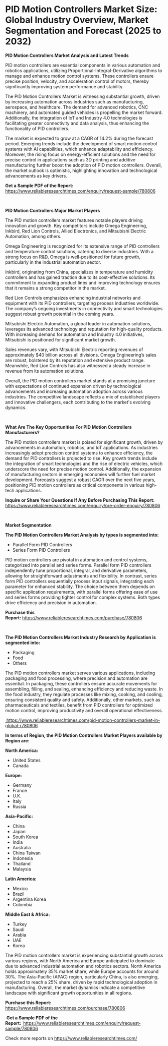<p><h1>PID Motion Controllers Market Size: Global Industry Overview, Market Segmentation and Forecast (2025 to 2032)</h1></p><p><strong>PID Motion Controllers Market Analysis and Latest Trends</strong></p>
<p><p>PID motion controllers are essential components in various automation and robotics applications, utilizing Proportional-Integral-Derivative algorithms to manage and enhance motion control systems. These controllers ensure precise position, velocity, and acceleration control of motors, thereby significantly improving system performance and stability. </p><p>The PID Motion Controllers Market is witnessing substantial growth, driven by increasing automation across industries such as manufacturing, aerospace, and healthcare. The demand for advanced robotics, CNC machinery, and automated guided vehicles is propelling the market forward. Additionally, the integration of IoT and Industry 4.0 technologies is facilitating greater connectivity and data analysis, thus enhancing the functionality of PID controllers. </p><p>The market is expected to grow at a CAGR of 14.2% during the forecast period. Emerging trends include the development of smart motion control systems with AI capabilities, which enhance adaptability and efficiency. Moreover, the rising focus on energy-efficient solutions and the need for precise control in applications such as 3D printing and additive manufacturing further boost the adoption of PID motion controllers. Overall, the market outlook is optimistic, highlighting innovation and technological advancements as key drivers.</p></p>
<p><strong>Get a Sample PDF of the Report:&nbsp;</strong> <a href="https://www.reliableresearchtimes.com/enquiry/request-sample/780806?utm_campaign=2009&utm_medium=2&utm_source=Github&utm_content=ia&utm_term=28022025&utm_id=pid-motion-controllers">https://www.reliableresearchtimes.com/enquiry/request-sample/780806</a></p>
<p>&nbsp;</p>
<p><strong>PID Motion Controllers Major Market Players</strong></p>
<p><p>The PID motion controllers market features notable players driving innovation and growth. Key competitors include Omega Engineering, Inkbird, Red Lion Controls, Allied Electronics, and Mitsubishi Electric Automation, among others. </p><p>Omega Engineering is recognized for its extensive range of PID controllers and temperature control solutions, catering to diverse industries. With a strong focus on R&D, Omega is well-positioned for future growth, particularly in the industrial automation sector. </p><p>Inkbird, originating from China, specializes in temperature and humidity controllers and has gained traction due to its cost-effective solutions. Its commitment to expanding product lines and improving technology ensures that it remains a strong competitor in the market.</p><p>Red Lion Controls emphasizes enhancing industrial networks and equipment with its PID controllers, targeting process industries worldwide. The company’s ongoing investments in connectivity and smart technologies suggest robust growth potential in the coming years.</p><p>Mitsubishi Electric Automation, a global leader in automation solutions, leverages its advanced technology and reputation for high-quality products. With increasing demand for automation and Industry 4.0 initiatives, Mitsubishi is positioned for significant market growth.</p><p>Sales revenues vary, with Mitsubishi Electric reporting revenues of approximately $40 billion across all divisions. Omega Engineering’s sales are robust, bolstered by its reputation and extensive product range. Meanwhile, Red Lion Controls has also witnessed a steady increase in revenue from its automation solutions.</p><p>Overall, the PID motion controllers market stands at a promising juncture with expectations of continued expansion driven by technological advancements and increasing automation adoption across various industries. The competitive landscape reflects a mix of established players and innovative challengers, each contributing to the market's evolving dynamics.</p></p>
<p>&nbsp;</p>
<p><strong>What Are The Key Opportunities For PID Motion Controllers Manufacturers?</strong></p>
<p><p>The PID motion controllers market is poised for significant growth, driven by advancements in automation, robotics, and IoT applications. As industries increasingly adopt precision control systems to enhance efficiency, the demand for PID controllers is projected to rise. Key growth trends include the integration of smart technologies and the rise of electric vehicles, which underscore the need for precise motion control. Additionally, the expansion of manufacturing sectors in emerging economies will further fuel market development. Forecasts suggest a robust CAGR over the next five years, positioning PID motion controllers as critical components in various high-tech applications.</p></p>
<p><strong>Inquire or Share Your Questions If Any Before Purchasing This Report:</strong> <a href="https://www.reliableresearchtimes.com/enquiry/pre-order-enquiry/780806?utm_campaign=2009&utm_medium=2&utm_source=Github&utm_content=ia&utm_term=28022025&utm_id=pid-motion-controllers">https://www.reliableresearchtimes.com/enquiry/pre-order-enquiry/780806</a></p>
<p>&nbsp;</p>
<p><strong>Market Segmentation</strong></p>
<p><strong>The PID Motion Controllers Market Analysis by types is segmented into:</strong></p>
<p><ul><li>Parallel Form PID Controllers</li><li>Series Form PID Controllers</li></ul></p>
<p><p>PID motion controllers are pivotal in automation and control systems, categorized into parallel and series forms. Parallel form PID controllers independently tune proportional, integral, and derivative parameters, allowing for straightforward adjustments and flexibility. In contrast, series form PID controllers sequentially process input signals, integrating each parameter for enhanced stability. The choice between them depends on specific application requirements, with parallel forms offering ease of use and series forms providing tighter control for complex systems. Both types drive efficiency and precision in automation.</p></p>
<p><strong>Purchase this Report:&nbsp;</strong><a href="https://www.reliableresearchtimes.com/purchase/780806?utm_campaign=2009&utm_medium=2&utm_source=Github&utm_content=ia&utm_term=28022025&utm_id=pid-motion-controllers">https://www.reliableresearchtimes.com/purchase/780806</a></p>
<p>&nbsp;</p>
<p><strong>The PID Motion Controllers Market Industry Research by Application is segmented into:</strong></p>
<p><ul><li>Packaging</li><li>Food</li><li>Others</li></ul></p>
<p><p>The PID motion controllers market serves various applications, including packaging and food processing, where precision and automation are essential. In packaging, these controllers ensure accurate movements for assembling, filling, and sealing, enhancing efficiency and reducing waste. In the food industry, they regulate processes like mixing, cooking, and cooling, ensuring consistent quality and safety. Additionally, other markets, such as pharmaceuticals and textiles, benefit from PID controllers for optimized motion control, improving productivity and overall operational effectiveness.</p></p>
<p><a href="https://www.reliableresearchtimes.com/pid-motion-controllers-market-in-global-r780806?utm_campaign=2009&utm_medium=2&utm_source=Github&utm_content=ia&utm_term=28022025&utm_id=pid-motion-controllers">&nbsp;https://www.reliableresearchtimes.com/pid-motion-controllers-market-in-global-r780806</a></p>
<p><strong>In terms of Region, the PID Motion Controllers Market Players available by Region are:</strong></p>
<p>
    <p> <strong> North America: </strong>
        <ul>
            <li>United States</li>
            <li>Canada</li>
        </ul>
        </p> 
    <p> <strong> Europe: </strong>
        <ul>
            <li>Germany</li>
            <li>France</li>
            <li>U.K.</li>
            <li>Italy</li>
            <li>Russia</li>
        </ul>
        </p> 
    <p> <strong> Asia-Pacific: </strong>
        <ul>
            <li>China</li>
            <li>Japan</li>
            <li>South Korea</li>
            <li>India</li>
            <li>Australia</li>
            <li>China Taiwan</li>
            <li>Indonesia</li>
            <li>Thailand</li>
            <li>Malaysia</li>
        </ul>
        </p> 
    <p> <strong> Latin America: </strong>
        <ul>
            <li>Mexico</li>
            <li>Brazil</li>
            <li>Argentina Korea</li>
            <li>Colombia</li>
        </ul>
        </p> 
    <p> <strong> Middle East & Africa: </strong>
        <ul>
            <li>Turkey</li>
            <li>Saudi</li>
            <li>Arabia</li>
            <li>UAE</li>
            <li>Korea</li>
        </ul>
    </p>
    </p>
<p><p>The PID motion controllers market is experiencing substantial growth across various regions, with North America and Europe anticipated to dominate due to advanced industrial automation and robotics sectors. North America holds approximately 35% market share, while Europe accounts for around 30%. The Asia-Pacific (APAC) region, particularly China, is also emerging, projected to reach a 25% share, driven by rapid technological adoption in manufacturing. Overall, the market dynamics indicate a competitive landscape with significant growth opportunities in all regions.</p></p>
<p><strong>Purchase this Report: </strong><a href="https://www.reliableresearchtimes.com/purchase/780806?utm_campaign=2009&utm_medium=2&utm_source=Github&utm_content=ia&utm_term=28022025&utm_id=pid-motion-controllers">https://www.reliableresearchtimes.com/purchase/780806</a></p>
<p>&nbsp;<strong>Get a Sample PDF of the Report:&nbsp;&nbsp;</strong><a href="https://www.reliableresearchtimes.com/enquiry/request-sample/780806?utm_campaign=2009&utm_medium=2&utm_source=Github&utm_content=ia&utm_term=28022025&utm_id=pid-motion-controllers">https://www.reliableresearchtimes.com/enquiry/request-sample/780806</a></p>
<p><strong></strong></p>
<p>Check more reports on <a href="https://www.reliableresearchtimes.com/?utm_campaign=2009&utm_medium=2&utm_source=Github&utm_content=ia&utm_term=28022025&utm_id=pid-motion-controllers">https://www.reliableresearchtimes.com/</a></p>